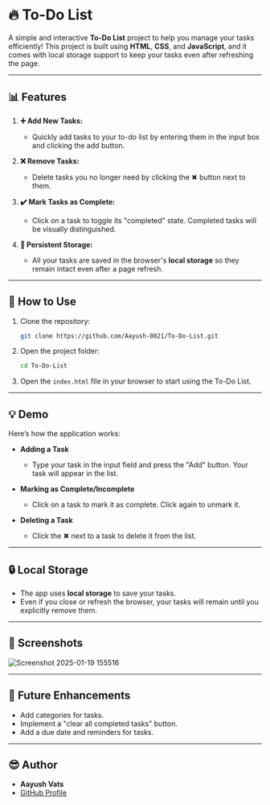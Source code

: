 # 🔥 To-Do List

A simple and interactive **To-Do List** project to help you manage your tasks efficiently! This project is built using **HTML**, **CSS**, and **JavaScript**, and it comes with local storage support to keep your tasks even after refreshing the page.

---

## 📊 Features

1. **➕ Add New Tasks:**
   - Quickly add tasks to your to-do list by entering them in the input box and clicking the add button.

2. **❌ Remove Tasks:**
   - Delete tasks you no longer need by clicking the ✖ button next to them.

3. **✔️ Mark Tasks as Complete:**
   - Click on a task to toggle its "completed" state. Completed tasks will be visually distinguished.

4. **💾 Persistent Storage:**
   - All your tasks are saved in the browser's **local storage** so they remain intact even after a page refresh.

---

## 🔧 How to Use

1. Clone the repository:
   ```bash
   git clone https://github.com/Aayush-0821/To-Do-List.git
   ```

2. Open the project folder:
   ```bash
   cd To-Do-List
   ```

3. Open the `index.html` file in your browser to start using the To-Do List.

---

## 💡 Demo

Here’s how the application works:

- **Adding a Task**
  - Type your task in the input field and press the "Add" button. Your task will appear in the list.

- **Marking as Complete/Incomplete**
  - Click on a task to mark it as complete. Click again to unmark it.

- **Deleting a Task**
  - Click the ✖ next to a task to delete it from the list.

---

## 🔒 Local Storage

- The app uses **local storage** to save your tasks.
- Even if you close or refresh the browser, your tasks will remain until you explicitly remove them.

---

## 🎨 Screenshots

![Screenshot 2025-01-19 155516](https://github.com/user-attachments/assets/e4cf477c-1d54-44e9-96c6-c3ebcee24c2f)


---

## 🚀 Future Enhancements

- Add categories for tasks.
- Implement a "clear all completed tasks" button.
- Add a due date and reminders for tasks.

---

## 😎 Author

- **Aayush Vats**
- [GitHub Profile](https://github.com/Aayush-0821)

